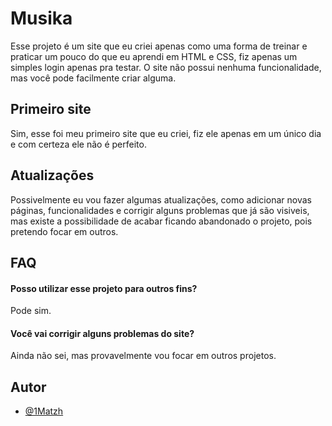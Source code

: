 
# Musika

Esse projeto é um site que eu criei apenas como uma forma de treinar e praticar um pouco do que eu aprendi em HTML e CSS, fiz apenas um simples login apenas pra testar. O site não possui nenhuma funcionalidade, mas você pode facilmente criar alguma.


## Primeiro site

Sim, esse foi meu primeiro site que eu criei, fiz ele apenas em um único dia e com certeza ele não é perfeito.


## Atualizações

Possivelmente eu vou fazer algumas atualizações, como adicionar novas páginas, funcionalidades e corrigir alguns problemas que já são visiveis, mas existe a possibilidade de acabar ficando abandonado o projeto, pois pretendo focar em outros.


## FAQ

#### Posso utilizar esse projeto para outros fins?

Pode sim.

#### Você vai corrigir alguns problemas do site?

Ainda não sei, mas provavelmente vou focar em outros projetos.


## Autor

- [@1Matzh](https://www.github.com/1Matzh)

